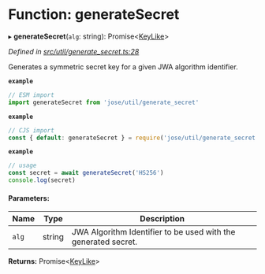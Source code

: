# Function: generateSecret

▸ **generateSecret**(`alg`: string): Promise<[KeyLike](../types/_types_d_.keylike.md)\>

*Defined in [src/util/generate_secret.ts:28](https://github.com/panva/jose/blob/v3.6.2/src/util/generate_secret.ts#L28)*

Generates a symmetric secret key for a given JWA algorithm identifier.

**`example`** 
```js
// ESM import
import generateSecret from 'jose/util/generate_secret'
```

**`example`** 
```js
// CJS import
const { default: generateSecret } = require('jose/util/generate_secret')
```

**`example`** 
```js
// usage
const secret = await generateSecret('HS256')
console.log(secret)
```

#### Parameters:

Name | Type | Description |
------ | ------ | ------ |
`alg` | string | JWA Algorithm Identifier to be used with the generated secret.  |

**Returns:** Promise<[KeyLike](../types/_types_d_.keylike.md)\>
